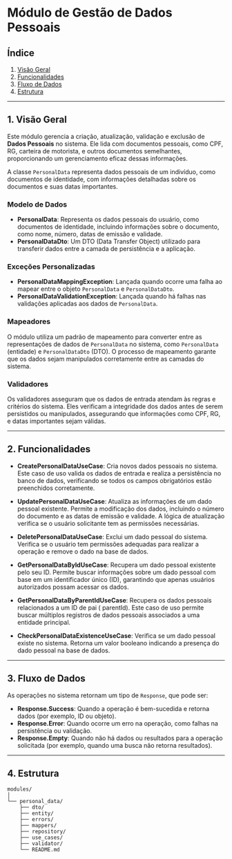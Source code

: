 # Módulo de Gestão de Dados Pessoais

## Índice

1. [Visão Geral](#1-visão-geral)
2. [Funcionalidades](#2-funcionalidades)
3. [Fluxo de Dados](#3-fluxo-de-dados)
4. [Estrutura](#4-estrutura)

---

## 1. **Visão Geral**

Este módulo gerencia a criação, atualização, validação e exclusão de **Dados Pessoais** no sistema.
Ele lida com documentos pessoais, como CPF, RG, carteira de motorista, e outros documentos
semelhantes, proporcionando um gerenciamento eficaz dessas informações.

A classe `PersonalData` representa dados pessoais de um indivíduo, como documentos de identidade,
com informações detalhadas sobre os documentos e suas datas importantes.

### Modelo de Dados

- **PersonalData**: Representa os dados pessoais do usuário, como documentos de identidade,
  incluindo informações sobre o documento, como nome, número, datas de emissão e validade.
- **PersonalDataDto**: Um DTO (Data Transfer Object) utilizado para transferir dados entre a camada
  de persistência e a aplicação.

### Exceções Personalizadas

- **PersonalDataMappingException**: Lançada quando ocorre uma falha ao mapear entre o objeto
  `PersonalData` e `PersonalDataDto`.
- **PersonalDataValidationException**: Lançada quando há falhas nas validações aplicadas aos dados
  de `PersonalData`.

### Mapeadores

O módulo utiliza um padrão de mapeamento para converter entre as representações de dados de
`PersonalData` no sistema, como `PersonalData` (entidade) e `PersonalDataDto` (DTO). O processo de
mapeamento garante que os dados sejam manipulados corretamente entre as camadas do sistema.

### Validadores

Os validadores asseguram que os dados de entrada atendam às regras e critérios do sistema. Eles
verificam a integridade dos dados antes de serem persistidos ou manipulados, assegurando que
informações como CPF, RG, e datas importantes sejam válidas.

---

## 2. **Funcionalidades**

- **CreatePersonalDataUseCase**: Cria novos dados pessoais no sistema. Este caso de uso valida os
  dados de entrada e realiza a persistência no banco de dados, verificando se todos os campos
  obrigatórios estão preenchidos corretamente.

- **UpdatePersonalDataUseCase**: Atualiza as informações de um dado pessoal existente. Permite a
  modificação dos dados, incluindo o número do documento e as datas de emissão e validade. A lógica
  de atualização verifica se o usuário solicitante tem as permissões necessárias.

- **DeletePersonalDataUseCase**: Exclui um dado pessoal do sistema. Verifica se o usuário tem
  permissões adequadas para realizar a operação e remove o dado na base de dados.

- **GetPersonalDataByIdUseCase**: Recupera um dado pessoal existente pelo seu ID. Permite buscar
  informações sobre um dado pessoal com base em um identificador único (ID), garantindo que apenas
  usuários autorizados possam acessar os dados.

- **GetPersonalDataByParentIdUseCase**: Recupera os dados pessoais relacionados a um ID de pai (
  parentId). Este caso de uso permite buscar múltiplos registros de dados pessoais associados a uma
  entidade principal.

- **CheckPersonalDataExistenceUseCase**: Verifica se um dado pessoal existe no sistema. Retorna um
  valor booleano indicando a presença do dado pessoal na base de dados.

---

## 3. **Fluxo de Dados**

As operações no sistema retornam um tipo de `Response`, que pode ser:

- **Response.Success<T>**: Quando a operação é bem-sucedida e retorna dados (por exemplo, ID ou
  objeto).
- **Response.Error**: Quando ocorre um erro na operação, como falhas na persistência ou validação.
- **Response.Empty**: Quando não há dados ou resultados para a operação solicitada (por exemplo,
  quando uma busca não retorna resultados).

---

## 4. **Estrutura**

```text
modules/
│
└── personal_data/
    ├── dto/
    ├── entity/
    ├── errors/
    ├── mappers/
    ├── repository/
    ├── use_cases/
    ├── validator/
    └── README.md